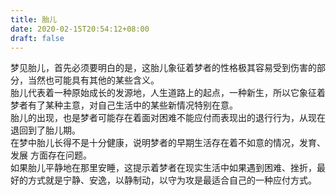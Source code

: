 ```yaml
---
title: 胎儿
date: 2020-02-15T20:54:12+08:00
draft: false
---
```


梦见胎儿，首先必须要明白的是，这胎儿象征着梦者的性格极其容易受到伤害的部分，当然也可能具有其他的某些含义。<br>
胎儿代表着一种原始成长的发源地，人生道路上的起点，一种新生，所以它象征着梦者有了某种主意，对自己生活中的某些新情况特别在意。<br>
胎儿的出现，也是梦者可能存在着面对困难不能应付而表现出的退行行为，从现在退回到了胎儿期。<br>
在梦中胎儿长得不是十分健康，说明梦者的早期生活存在着不如意的情况，发育、发展 方面存在问题。<br>
如果胎儿平静地在那里安睡，这提示着梦者在现实生活中如果遇到困难、挫折，最好的方式就是宁静、安逸，以静制动，以守为攻是最适合自己的一种应付方式。<br>
